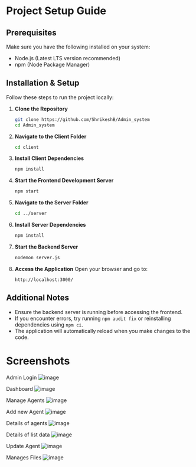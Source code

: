 # Project Setup Guide

## Prerequisites
Make sure you have the following installed on your system:
- Node.js (Latest LTS version recommended)
- npm (Node Package Manager)

## Installation & Setup
Follow these steps to run the project locally:

1. **Clone the Repository**
   ```bash
   git clone https://github.com/ShrikeshB/Admin_system
   cd Admin_system
   ```

2. **Navigate to the Client Folder**
   ```bash
   cd client
   ```

3. **Install Client Dependencies**
   ```bash
   npm install
   ```

4. **Start the Frontend Development Server**
   ```bash
   npm start
   ```

5. **Navigate to the Server Folder**
   ```bash
   cd ../server
   ```

6. **Install Server Dependencies**
   ```bash
   npm install
   ```

7. **Start the Backend Server**
   ```bash
   nodemon server.js
   ```

8. **Access the Application**
   Open your browser and go to:
   ```
   http://localhost:3000/
   ```

## Additional Notes
- Ensure the backend server is running before accessing the frontend.
- If you encounter errors, try running `npm audit fix` or reinstalling dependencies using `npm ci`.
- The application will automatically reload when you make changes to the code.

# Screenshots
Admin Login 
![image](https://github.com/user-attachments/assets/7f834584-5703-4e55-960e-b067102cb5ea)


Dashboard 
![image](https://github.com/user-attachments/assets/eca24286-ac65-4f75-9620-872b06f46bc9)

Manage Agents
![image](https://github.com/user-attachments/assets/01722b65-5711-458f-8f7f-ff55fc326b28)

Add new Agent
![image](https://github.com/user-attachments/assets/a64539fd-1dc6-445e-b6c4-ea2eb8a7f34c)


Details of agents
![image](https://github.com/user-attachments/assets/f26132b6-3383-4b25-86f6-f152b7342c59)

Details of list data
![image](https://github.com/user-attachments/assets/8f9ae147-4d7c-4030-ba9d-e2239c58ec9f)

Update Agent
![image](https://github.com/user-attachments/assets/5d406145-92ff-424b-8699-64b05ab14168)

Manages Files
![image](https://github.com/user-attachments/assets/2c2b4f65-505a-4d15-8202-5b28d4238840)


